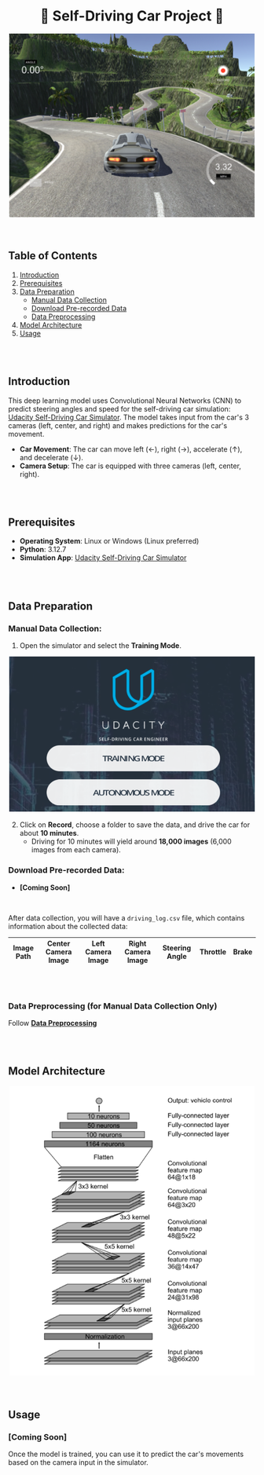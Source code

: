 <div align="center">
    <h1 align="center">🚗 Self-Driving Car Project 🚗</h1>
    <img src="images/1.png" width="500" />
</div>

<br>
<br>

## Table of Contents
1. [Introduction](#introduction)
2. [Prerequisites](#prerequisites)
3. [Data Preparation](#data-preparation)
   - [Manual Data Collection](#manual-data-collection)
   - [Download Pre-recorded Data](#download-pre-recorded-data)
   - [Data Preprocessing](#data-preprocessing)
4. [Model Architecture](#model-architecture)
5. [Usage](#usage)

<br>
<br>

## Introduction

This deep learning model uses Convolutional Neural Networks (CNN) to predict steering angles and speed for the self-driving car simulation: [Udacity Self-Driving Car Simulator](https://github.com/udacity/self-driving-car-sim). The model takes input from the car's 3 cameras (left, center, and right) and makes predictions for the car's movement.

- **Car Movement**: The car can move left (←), right (→), accelerate (↑), and decelerate (↓).
- **Camera Setup**: The car is equipped with three cameras (left, center, right).

<br>
<br>

## Prerequisites

- **Operating System**: Linux or Windows (Linux preferred)
- **Python**: 3.12.7
- **Simulation App**: [Udacity Self-Driving Car Simulator](https://github.com/udacity/self-driving-car-sim)

<br>
<br>

## Data Preparation

### Manual Data Collection:
1. Open the simulator and select the **Training Mode**.

<div align="center">
    <img src="images/2.png" width="500" />
</div>

2. Click on **Record**, choose a folder to save the data, and drive the car for about **10 minutes**.
   - Driving for 10 minutes will yield around **18,000 images** (6,000 images from each camera).

### Download Pre-recorded Data:
- **[Coming Soon]**

<br>

After data collection, you will have a `driving_log.csv` file, which contains information about the collected data:

| Image Path | Center Camera Image | Left Camera Image | Right Camera Image | Steering Angle | Throttle | Brake |
|------------|---------------------|-------------------|--------------------|----------------|----------|-------|

<br>
<br>

### Data Preprocessing (for Manual Data Collection Only)

Follow [**Data Preprocessing**](DataPreprocessing.md)

<br>
<br>

## Model Architecture

<div align="center">
    <img src="images/4.png" width="500" />
</div>

<br>
<br>

## Usage

### [Coming Soon]

Once the model is trained, you can use it to predict the car's movements based on the camera input in the simulator.
